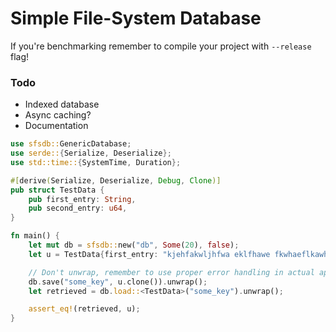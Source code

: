 # Simple File-System Database

If you're benchmarking remember to compile your project with `--release` flag!

### Todo
 * Indexed database
 * Async caching?
 * Documentation

```rust
use sfsdb::GenericDatabase;
use serde::{Serialize, Deserialize};
use std::time::{SystemTime, Duration};

#[derive(Serialize, Deserialize, Debug, Clone)]
pub struct TestData {
    pub first_entry: String,
    pub second_entry: u64,
}

fn main() {
    let mut db = sfsdb::new("db", Some(20), false);
    let u = TestData{first_entry: "kjehfakwljhfwa eklfhawe fkwhaeflkawhfwaef".to_string(), second_entry: 48328414153};

    // Don't unwrap, remember to use proper error handling in actual applications
    db.save("some_key", u.clone()).unwrap();
    let retrieved = db.load::<TestData>("some_key").unwrap();

    assert_eq!(retrieved, u);
}
```
